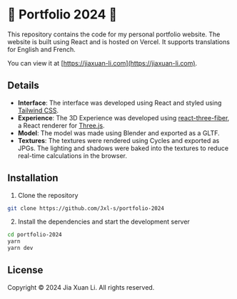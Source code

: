 # 🍎 Portfolio 2024 🥟

This repository contains the code for my personal portfolio website. The website is built using React and is hosted on Vercel. It supports translations for English and French.

You can view it at [https://jiaxuan-li.com](https://jiaxuan-li.com).

## Details

-   **Interface**: The interface was developed using React and styled using [Tailwind CSS](https://tailwindcss.com/).
-   **Experience**: The 3D Experience was developed using [react-three-fiber](https://github.com/pmndrs/react-three-fiber), a React renderer for [Three.js](https://threejs.org/).
-   **Model**: The model was made using Blender and exported as a GLTF.
-   **Textures**: The textures were rendered using Cycles and exported as JPGs. The lighting and shadows were baked into the textures to reduce real-time calculations in the browser.


## Installation

1. Clone the repository

```bash
git clone https://github.com/Jxl-s/portfolio-2024
```

2. Install the dependencies and start the development server

```bash
cd portfolio-2024
yarn
yarn dev
```

## License

Copyright © 2024 Jia Xuan Li. All rights reserved.